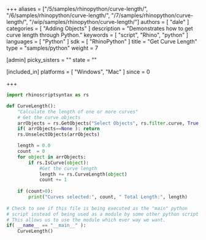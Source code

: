 +++
aliases = ["/5/samples/rhinopython/curve-length/", "/6/samples/rhinopython/curve-length/", "/7/samples/rhinopython/curve-length/", "/wip/samples/rhinopython/curve-length/"]
authors = [ "dale" ]
categories = [ "Adding Objects" ]
description = "Demonstrates how to get curve length through Python."
keywords = [ "script", "Rhino", "python" ]
languages = [ "Python" ]
sdk = [ "RhinoPython" ]
title = "Get Curve Length"
type = "samples/python"
weight = 7

[admin]
picky_sisters = ""
state = ""

[included_in]
platforms = [ "Windows", "Mac" ]
since = 0

+++

```python
import rhinoscriptsyntax as rs

def CurveLength():
    "Calculate the length of one or more curves"
    # Get the curve objects
    arrObjects = rs.GetObjects("Select Objects", rs.filter.curve, True, True)
    if( arrObjects==None ): return
    rs.UnselectObjects(arrObjects)

    length = 0.0
    count  = 0
    for object in arrObjects:
        if rs.IsCurve(object):
            #Get the curve length
            length += rs.CurveLength(object)
            count += 1
    
    if (count>0):
        print("Curves selected:", count, " Total Length:", length)
    
# Check to see if this file is being executed as the "main" python
# script instead of being used as a module by some other python script
# This allows us to use the module which ever way we want.
if( __name__ == "__main__" ):
    CurveLength()
```

